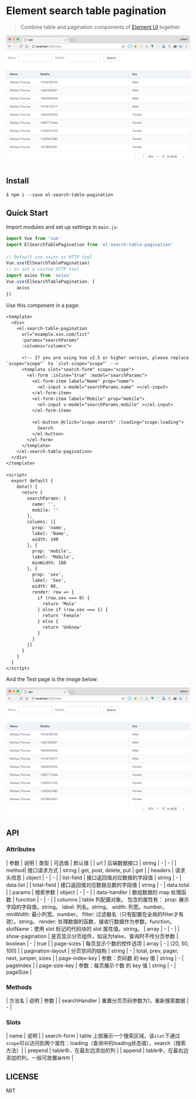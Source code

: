 # Element search table pagination

> Combine table and pagination components of [Element UI](https://github.com/ElemeFE/element) together.

![Screen shot](./screenshot/el-search-table-pagination.png)

## Install

```
$ npm i --save el-search-table-pagination
```

## Quick Start

Import modules and set up settings in `main.js`:

```js
import Vue from 'vue'
import ElSearchTablePagination from 'el-search-table-pagination'

// Default use axios as HTTP tool
Vue.use(ElSearchTablePagination)
// or set a custom HTTP tool
import axios from 'axios'
Vue.use(ElSearchTablePagination, {
    axios
})
```


Use this component in a page:

```
<template>
  <div>
    <el-search-table-pagination
      url="example.xxx.com/list"
      :params="searchParams"
      :columns="columns">
            
      <!-- If you are using Vue v2.5 or higher version, please replace `scope="scope"` to `slot-scope="scope"` -->
      <template slot="search-form" scope="scope">
        <el-form :inline="true" :model="searchParams">
          <el-form-item label="Name" prop="name">
            <el-input v-model="searchParams.name" ></el-input>
          </el-form-item>
          <el-form-item label="Mobile" prop="mobile">
            <el-input v-model="searchParams.mobile" ></el-input>
          </el-form-item>

          <el-button @click="scope.search" :loading="scope.loading">
            Search
          </el-button>
        </el-form>
      </template>
    </el-search-table-pagination>
  </div>
</template>

<script>
  export default {
    data() {
      return {
        searchParams: {
          name: '',
          mobile: ''
        },
        columns: [{
          prop: 'name',
          label: 'Name',
          width: 140
        }, {
          prop: 'mobile',
          label: 'Mobile',
          minWidth: 180
        }, {
          prop: 'sex',
          label: 'Sex',
          width: 80,
          render: row => {
            if (row.sex === 0) {
              return 'Male'
            } else if (row.sex === 1) {
              return 'Female'
            } else {
              return 'Unknow'
            }
          }
        }]
      }
    }
  }
</script>
```


And the Test page is the image below:

![Screen shot](./screenshot/el-search-table-pagination.png)

## API

### Attributes

| 参数 | 说明 | 类型 | 可选值 | 默认值 |
| url | 后端数据接口 | string | - | - |
| method| 接口请求方式 | string | get, post, delete, put | get |
| headers | 请求头信息 | object | - | - |
| list-field | 接口返回值对应数据的字段值 | string | - | data.list |
| total-field | 接口返回值对应数据总数的字段值 | string | - | data.total |
| params | 搜索参数 | object | - | - |
| data-handler | 数组数据的 map 处理函数 | function | - | - |
| columns | table 列配置对象。
            包含的属性有： 
            prop: 展示字段的字段值。string。
            label: 列名。string。
            width: 列宽。number。
            minWidth: 最小列宽。number。
            filter: 过滤器名（只有配置在全局的filter才有效）。string。
            render: 处理数据的函数，接收行数据作为参数。function。
            slotName：使用 slot 标记的代码块的 slot 属性值。string。
          | array | - | - |
| show-pagination | 是否显示分页组件，如设为false，查询时不传分页参数 | boolean | - | true |
| page-sizes | 每页显示个数的控件选项 | array | - | [20, 50, 100] |
| pagination-layout | 分页空间的结构 | string | - | total, prev, pager, next, jumper, sizes |
| page-index-key | 参数：页码数 的 key 值 | string | - | pageIndex |
| page-size-key | 参数：每页展示个数 的 key 值 | string | - | pageSize |

### Methods

| 方法名 | 说明 | 参数 |
| searchHandler | 重置分页页码参数为1，重新搜索数据 | - |

### Slots

| name | 说明 |
| search-form | table 上部展示一个搜索区域，该`slot`下通过`scope`可以访问到两个属性：loading（查询中的loading状态值），search（搜索方法）|
| prepend | table中，在最左边添加的列 |
| append | table中，在最右边添加的列，一般可放置`操作列` |

## LICENSE

MIT
